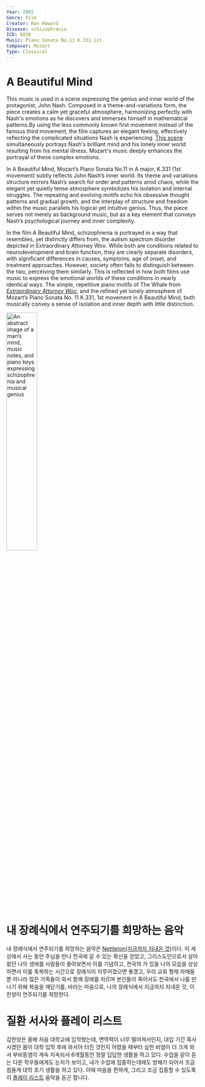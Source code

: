 ```yaml
---
Year: 2002
Genre: Film
Creator: Ron Howard
Disease: schizophrenia
ICD: 6A20
Music: Piano Sonata No.11 K.331 1st
Composer: Mozart
Type: Classical
---
```


# A Beautiful Mind

This music is used in a scene expressing the genius and inner world of the protagonist, John Nash. Composed in a theme-and-variations form, the piece creates a calm yet graceful atmosphere, harmonizing perfectly with Nash's emotions as he discovers and immerses himself in mathematical patterns.By using the less commonly known first movement instead of the famous third movement, the film captures an elegant feeling, effectively reflecting the complicated situations Nash is experiencing.
[This scene](https://youtu.be/1Een0DvaBcA?si=owGz4qd4_Mh_3exo) simultaneously portrays Nash's brilliant mind and his lonely inner world resulting from his mental illness. Mozart's music deeply enhances the portrayal of these complex emotions.

In A Beautiful Mind, Mozart’s Piano Sonata No.11 in A major, K.331 (1st movement) subtly reflects John Nash’s inner world. Its theme and variations structure mirrors Nash’s search for order and patterns amid chaos, while the elegant yet quietly tense atmosphere symbolizes his isolation and internal struggles. The repeating and evolving motifs echo his obsessive thought patterns and gradual growth, and the interplay of structure and freedom within the music parallels his logical yet intuitive genius. Thus, the piece serves not merely as background music, but as a key element that conveys Nash’s psychological journey and inner complexity.

In the film A Beautiful Mind, schizophrenia is portrayed in a way that resembles, yet distinctly differs from, the autism spectrum disorder depicted in Extraordinary Attorney Woo. While both are conditions related to neurodevelopment and brain function, they are clearly separate disorders, with significant differences in causes, symptoms, age of onset, and treatment approaches. However, society often fails to distinguish between the two, perceiving them similarly. This is reflected in how both films use music to express the emotional worlds of these conditions in nearly identical ways. The simple, repetitive piano motifs of The Whale from [*Extraordinary Attorney Woo*](kim_dawon.md), and the refined yet lonely atmosphere of Mozart’s Piano Sonata No. 11 K.331, 1st movement in A Beautiful Mind, both musically convey a sense of isolation and inner depth with little distinction.

<img src="./kim_namhyuk_img.png" alt="An abstract image of a man’s mind, music notes, and piano keys expressing schizophrenia and musical genius" style="width:40%;" />

# 내 장례식에서 연주되기를 희망하는 음악

내 장례식에서 연주되기를 희망하는 음악은 [Nettleton(지금까지 지내온 것)](https://youtu.be/CPuyukCPbHk?si=Y--fD76Y1j16i2bW)이다. 
이 세상에서 사는 동안 주님을 만나 천국에 갈 수 있는 확신을 얻었고, 그리스도인으로서 살아왔던 나의 생애를 사람들이 돌아보면서 이를 기념하고, 천국의 가 있을 나의 모습을 상상하면서 이를 축복하는 시간으로 장례식이 이루어졌으면 좋겠고, 우리 교회 형제 자매들 뿐 아니라 많은 가족들이 와서 함께 장례를 치르며 본인들이 죽어서도 천국에서 나를 만나기 위해 복음을 깨닫기를, 바라는 마음으로, 나의 장례식에서 지금까지 지내온 것, 이 찬양이 연주되기를 희망한다.

# 질환 서사와 플레이 리스트
김한양은 올해 처음 대학교에 입학했는데, 면역력이 너무 떨어져서인지, 대입 기간 혹사 시켰던 몸이 대학 입학 후에 와서야 터진 것인지 어렸을 때부터 심한 비염이 더 크게 와서 부비동염이 계속 지속되서 6개월동안 정말 답답한 생활을 하고 있다. 수업을 같이 듣는 다른 학우들에게도 눈치가 보이고, 내가 수업에 집중하는데에도 방해가 되어서 조금 힘들게 대학 초기 생활을 하고 있다. 이때 마음을 편하게, 그리고 조금 집중할 수 있도록 이 [플레이 리스트](https://youtube.com/playlist?list=PL_7LpBH9uLkQGCBwXvL46Y70jWXksN-65&si=FCsfDjAFh9JuxftE) 음악을 듣곤 합니다.
